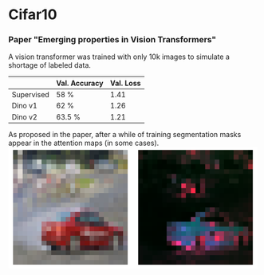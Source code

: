 
# Cifar10

### Paper "Emerging properties in Vision Transformers"
A vision transformer was trained with only 10k images to simulate a shortage of labeled data.

<!---
|               |  Supervised |  Dino v1  |  Dino v2 |
|---------------|-------------|-----------|----------|
| Val. Loss     |  1.412      |  1.258    |  1.206   |
| Val. Accuracy |  58 %       |  62 %     |  63.5 %  | --->

|            |  Val. Accuracy | Val. Loss |
|------------|----------------|-----------|
| Supervised |  58 %          |  1.41     |
| Dino v1    |  62 %          |  1.26     | 
| Dino v2    |  63.5 %        |  1.21     |

As proposed in the paper, after a while of training segmentation masks appear in the
attention maps (in some cases).
<img src="images/emerging_properties_car.png" width="500px"/>